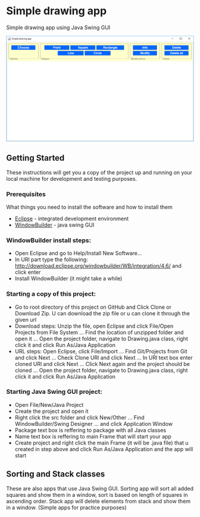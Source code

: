 # Simple drawing app 

Simple drawing app using Java Swing GUI

![alt text](https://github.com/NikolaZivkovic41/Simple-drawing-app/blob/master/simpledrawingapp.PNG)

## Getting Started

These instructions will get you a copy of the project up and running on your local machine for development and testing purposes. 

### Prerequisites

What things you need to install the software and how to install them

* [Eclipse](https://www.eclipse.org/) - integrated development environment
* [WindowBuilder](http://download.eclipse.org/windowbuilder/WB/integration/4.6/) - java swing GUI

### WindowBuilder install steps:
* Open Eclipse and go to Help/Install New Software...
* In URl part type the following: http://download.eclipse.org/windowbuilder/WB/integration/4.6/ and click enter
* Install WindowBuilder (it might take a while)

### Starting a copy of this project:
* Go to root directory of this project on GitHub and Click Clone or Download Zip. U can download the zip file or u can clone it through the given url
* Download steps: Unzip the file, open Eclipse and click File/Open Projects from File System ... Find the location of unzipped folder and open it ... Open the project folder, navigate to Drawing.java class, right click it and click Run As/Java Application
* URL steps: Open Eclipse, click File/Import ... Find Git/Projects from Git and click Next ... Check Clone URl and click Next ... In URl text box enter cloned URl and click Next ... Click Next again and the project should be cloned ... Open the project folder, navigate to Drawing.java class, right click it and click Run As/Java Application

### Starting Java Swing GUI project:
* Open File/New/Java Project
* Create the project and open it
* Right click the src folder and click New/Other ... Find WindowBuilder/Swing Designer ... and click Application Window
* Package text box is reffering to package with all Java classes
* Name text box is reffering to main Frame that will start your app 
* Create project and right click the main Frame (it will be .java file) that u created in step above and click Run As/Java Application and the app will start

## Sorting and Stack classes

These are also apps that use Java Swing GUI. Sorting app will sort all added squares and show them in a window, sort is based on length of squares in ascending order. Stack app will delete elements from stack and show them in a window. (Simple apps for practice purposes)
